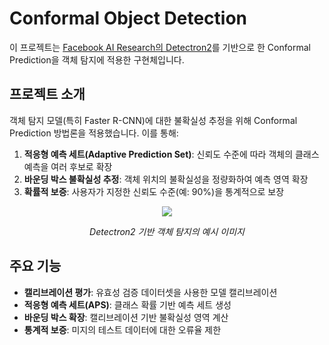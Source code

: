 # Conformal Object Detection

이 프로젝트는 [Facebook AI Research의 Detectron2](https://github.com/facebookresearch/detectron2)를 기반으로 한 Conformal Prediction을 객체 탐지에 적용한 구현체입니다.

## 프로젝트 소개

객체 탐지 모델(특히 Faster R-CNN)에 대한 불확실성 추정을 위해 Conformal Prediction 방법론을 적용했습니다. 이를 통해:

1. **적응형 예측 세트(Adaptive Prediction Set)**: 신뢰도 수준에 따라 객체의 클래스 예측을 여러 후보로 확장
2. **바운딩 박스 불확실성 추정**: 객체 위치의 불확실성을 정량화하여 예측 영역 확장
3. **확률적 보증**: 사용자가 지정한 신뢰도 수준(예: 90%)을 통계적으로 보장

<div align="center">
  <img src="https://user-images.githubusercontent.com/1381301/66535560-d3422200-eace-11e9-9123-5535d469db19.png"/>
  <p><i>Detectron2 기반 객체 탐지의 예시 이미지</i></p>
</div>

## 주요 기능

- **캘리브레이션 평가**: 유효성 검증 데이터셋을 사용한 모델 캘리브레이션
- **적응형 예측 세트(APS)**: 클래스 확률 기반 예측 세트 생성
- **바운딩 박스 확장**: 캘리브레이션 기반 불확실성 영역 계산
- **통계적 보증**: 미지의 테스트 데이터에 대한 오류율 제한
